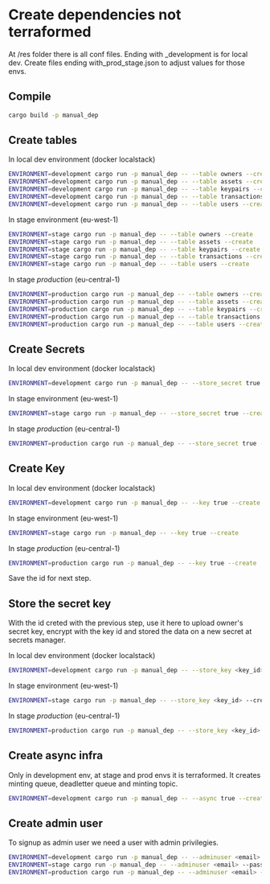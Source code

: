
# Create dependencies not terraformed

At /res folder there is all conf files. Ending with _development is for local dev.
Create files ending with_prod_stage.json to adjust values for those envs.

## Compile

```bash
cargo build -p manual_dep
```

## Create tables

In local dev environment (docker localstack)

```bash
ENVIRONMENT=development cargo run -p manual_dep -- --table owners --create
ENVIRONMENT=development cargo run -p manual_dep -- --table assets --create
ENVIRONMENT=development cargo run -p manual_dep -- --table keypairs --create
ENVIRONMENT=development cargo run -p manual_dep -- --table transactions --create
ENVIRONMENT=development cargo run -p manual_dep -- --table users --create
```

In stage environment (eu-west-1)

```bash
ENVIRONMENT=stage cargo run -p manual_dep -- --table owners --create
ENVIRONMENT=stage cargo run -p manual_dep -- --table assets --create
ENVIRONMENT=stage cargo run -p manual_dep -- --table keypairs --create
ENVIRONMENT=stage cargo run -p manual_dep -- --table transactions --create
ENVIRONMENT=stage cargo run -p manual_dep -- --table users --create
```

In stage *production* (eu-central-1)

```bash
ENVIRONMENT=production cargo run -p manual_dep -- --table owners --create
ENVIRONMENT=production cargo run -p manual_dep -- --table assets --create
ENVIRONMENT=production cargo run -p manual_dep -- --table keypairs --create
ENVIRONMENT=production cargo run -p manual_dep -- --table transactions --create
ENVIRONMENT=production cargo run -p manual_dep -- --table users --create
```

## Create Secrets

In local dev environment (docker localstack)

```bash
ENVIRONMENT=development cargo run -p manual_dep -- --store_secret true --create
```

In stage environment (eu-west-1)

```bash
ENVIRONMENT=stage cargo run -p manual_dep -- --store_secret true --create
```

In stage *production* (eu-central-1)

```bash
ENVIRONMENT=production cargo run -p manual_dep -- --store_secret true --create
```

## Create Key

In local dev environment (docker localstack)

```bash
ENVIRONMENT=development cargo run -p manual_dep -- --key true --create
```

In stage environment (eu-west-1)

```bash
ENVIRONMENT=stage cargo run -p manual_dep -- --key true --create
```

In stage *production* (eu-central-1)

```bash
ENVIRONMENT=production cargo run -p manual_dep -- --key true --create
```

Save the id for next step.

## Store the secret key

With the id creted with the previous step, use it here to upload owner's secret key, encrypt with the key id and stored the data on a new secret at secrets manager.

In local dev environment (docker localstack)

```bash
ENVIRONMENT=development cargo run -p manual_dep -- --store_key <key_id> --create
```

In stage environment (eu-west-1)

```bash
ENVIRONMENT=stage cargo run -p manual_dep -- --store_key <key_id> --create
```

In stage *production* (eu-central-1)

```bash
ENVIRONMENT=production cargo run -p manual_dep -- --store_key <key_id> --create
```

## Create async infra

Only in development env, at stage and prod envs it is terraformed. It creates minting queue, deadletter queue and minting topic.

```bash
ENVIRONMENT=development cargo run -p manual_dep -- --async true --create
```

## Create admin user

To signup as admin user we need a user with admin privilegies.

```bash
ENVIRONMENT=development cargo run -p manual_dep -- --adminuser <email> --password <pass> --create
ENVIRONMENT=stage cargo run -p manual_dep -- --adminuser <email> --password <pass> --create
ENVIRONMENT=production cargo run -p manual_dep -- --adminuser <email> --password <pass> --create
```
